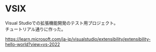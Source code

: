 # VSIX

Visual Studioでの拡張機能開発のテスト用プロジェクト。  
チュートリアル通りに作った。  

<https://learn.microsoft.com/ja-jp/visualstudio/extensibility/extensibility-hello-world?view=vs-2022>
